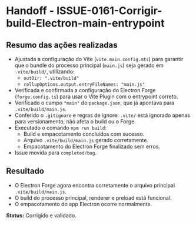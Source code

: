 # Handoff - ISSUE-0161-Corrigir-build-Electron-main-entrypoint

## Resumo das ações realizadas

- Ajustada a configuração do Vite (`vite.main.config.mts`) para garantir que o bundle do processo principal (`main.js`) seja gerado em `.vite/build/`, utilizando:
  - `outDir: ".vite/build"`
  - `rollupOptions.output.entryFileNames: "main.js"`
- Verificada e confirmada a configuração do Electron Forge (`forge.config.ts`) para usar o Vite Plugin com o entrypoint correto.
- Verificado o campo `"main"` do `package.json`, que já apontava para `.vite/build/main.js`.
- Conferido o `.gitignore` e regras de ignore: `.vite/` está ignorado apenas para versionamento, não afeta o build ou o Forge.
- Executado o comando `npm run build`:
  - Build e empacotamento concluídos com sucesso.
  - Arquivo `.vite/build/main.js` gerado corretamente.
  - Empacotamento do Electron Forge finalizado sem erros.
- Issue movida para `completed/bug`.

## Resultado

- O Electron Forge agora encontra corretamente o arquivo principal `.vite/build/main.js`.
- O build do processo principal, renderer e preload está funcional.
- O empacotamento do app Electron ocorre normalmente.

**Status:** Corrigido e validado.